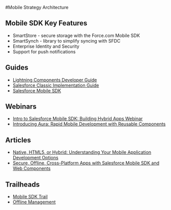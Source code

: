 #Mobile Strategy Architecture

## Mobile SDK Key Features
* SmartStore - secure storage with the Force.com Mobile SDK
* SmartSynch - library to simplify syncing with SFDC
* Enterprise Identity and Security
* Support for push notifications


## Guides
* [Lightning Components Developer Guide](https://resources.docs.salesforce.com/sfdc/pdf/lightning.pdf)
* [Salesforce Classic Implementation Guide](http://resources.docs.salesforce.com/200/12/en-us/sfdc/pdf/salesforce_mobile_implementation.pdf)
* [Salesforce Mobile SDK](https://developer.salesforce.com/page/Mobile_SDK)

## Webinars
* [Intro to Salesforce Mobile SDK: Building Hybrid Apps Webinar](https://www.youtube.com/watch?v=ipzK8Jok2gM)
* [Introducing Aura: Rapid Mobile Development with Reusable Components](https://www.youtube.com/watch?v=hYPTlCoKvmo)

## Articles
* [Native, HTML5, or Hybrid: Understanding Your Mobile Application Development Options](https://developer.salesforce.com/page/Native,_HTML5,_or_Hybrid:_Understanding_Your_Mobile_Application_Development_Options)
* [Secure, Offline, Cross-Platform Apps with Salesforce Mobile SDK and Web Components](https://developer.salesforce.com/docs/atlas.en-us.mobile_sdk.meta/mobile_sdk/offline_intro.htm)

## Trailheads
* [Mobile SDK Trail](https://developer.salesforce.com/trailhead/trail/mobile_sdk_intro)
* [Offline Management](https://developer.salesforce.com/trailhead/en/module/mobile_sdk_offline)
